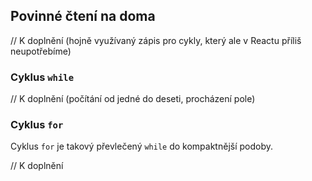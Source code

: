 ## Povinné čtení na doma

// K doplnění (hojně využívaný zápis pro cykly, který ale v Reactu příliš neupotřebíme)

### Cyklus `while`

// K doplnění (počítání od jedné do deseti, procházení pole)

### Cyklus `for`

Cyklus `for` je takový převlečený `while` do kompaktnější podoby.

// K doplnění

